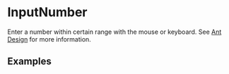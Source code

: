 # InputNumber

Enter a number within certain range with the mouse or keyboard. See [Ant Design](https://ant.design/components/input-number/) for more information.

## Examples

<demo name="basic"></demo>
